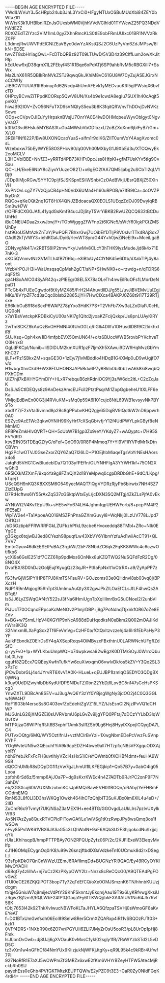 -----BEGIN AGE ENCRYPTED FILE-----
YWdlLWVuY3J5cHRpb24ub3JnL3YxCi0+IFgyNTUxOSBuMUdXbi84ZEY0bWtaZll1
WWtsK3k1UHBlbnlRZnJsOUxsbWM0VjhhVVdVClhId01TYWcwZ25PQ3NDdVhWdEZZ
R0t0ZEdTZlYzc2ViM1lmL0gyZXhnRmcKLS0tIE9obFRmUUlxc01BR1NVVzRkZ0FF
L3dmejRwUWVPdElCNlZEaVByc0dwYzAKstQSJ2C6UzPyVm6ZdJMPsw/8IkN+6D6E
twvZT8xbHrliagQwL+FcDTbQRBz92T09LTUwD/5V3D4z39ClffLum2owXkJitRIp
kEdUcw9xjD38qrnX1L2FEbyf4S1R1Bqe6oPdATj6SP9ahbRvM5cRBGXiIl7+SsWx
Ma2LhX61IR5QBIkRnNVkZSTJ9qwqGkJKhiM8vC61GU8W7CyZujASEJGrxNoCCW1y
JIB9CWTUUA91lf6binup1d62Ncdp4hUmAFEvk1yMECvuuKRl5gIPWsiqX6bvfcTD
0HPcyBCvwZiTPpdKCORsp5QwV8UN/Xs4b9e1cwdA8egIu7SUX1h40cAqjt5pnKG/
hiwJB92IOV+ZvO56NFuTXD9sVNQtyS5eu3b8K3fqitQRV/nvThDOvjDvNVKzSewo
ODp+cCVpvOJIEuYyHrpsknBVsjU7OnrYA0E4iwDOHMqbeuWyvOblgyt0NgvyVaQ7
k3fkG3vd6Hslu5MYBAS3t+Go4MWsbVbGDlbzxLI2oBZXoXnn6jblFyB7/Gm+X/LO
3REiIFlNf622P/Bw8UXONQcaoYuaS+alfm1r9diK6/ZIlT0umVxY4AagXvomc0sL
Wzeboxw75bEylWYE58OSPHcv90/qG0Vh00MXbyG1J9XbEd3u/XTOQwyEk2eoMCLV
L3HCVbiBBE+Nr/fZ3+yRRTd4PB73KHFtOpcJss8HfpKI+gfM7UsKYv5tIg9CvSxu
QC+LH/EkeE6NbY8cZiyoYUuzeO82T/+x6gEO2fAA7QM5ljabg2uSCbTl2qLV1Dj9
/CDp9iMjoRGw/SYY1C9pIjfSJSKSpnESilWSnb/CzOAdBVkjUEsrQBXjZ50XInVH
XvPNOvLcgZY7VzQjpCB4pHN0VdX6UMa4H160uRPOB/e7IfB9ICa+4oOVZPIkyDnX
RQCo+qKeOQt2nq1GT8H/X4QNJZBdoacaQX0EOLS1UEqzZdOJ09EwylqRB5m3wH7W
r/OFlFdCXGGJAfL41yqdGsKmf94ucJDjStyT5VrYiBKB2RwUZQCQ633tBCDuUhHd
iBuCNEU4Daa2xxwJbwjY+/TObWjgggZfWFnp2t6IGNc5/sWtY60IgkPCtZMSUhBy
hst9GoU5MtAzkZnTaY/PwPQFi7BhxrGwj7UOibElfDTljP8V0sIvrTTk4RAjSdx7
GAd92kTjVWY3+iehIKGalJDyi6/rIevWT8yn/G44Y+h0jwZiNeEI9x+MceiLgaBO
2DNyvgNk4T/v2RBTS9IP2tmwYkyUwMv8CLcY3hTHK9lyzMudeJjd6k4x71E7nK+3
sKO5QVnmvtNzXVMTLh4fB7f96q+e3IBtxUy4ClYNKd5e6Dtb/dXabTlPj4y8aont
VfzbVrPOJH3i+WaUnsqsqCpMsh2gCT/sNP+SHwNX0+o+rzwdg+n/qTDRS6aqFSfS
gz4H8xAAlCG4SyAR42q+zPlEEg/08EL5X78aOLeTh4nwEilRuOFs1LMorDeNpaD1
FTcGb4xFUEeCgwdof8tXyMZX85/FrH2I4AhuvtIllDJ/g55L/uvJiBVEMvUulZgj
MKu/8VYpZF7cd3aCqc0bIsb22865JjYH7HwClXca4BAKPJ0Z68t9I17T29RTjsxe
E96kIbGuB918dScxP6WAPZ78pYxo3HdK7PS+T2VhFb7Xw3aLZoDIaPJ0cHLUQ0oN
x7aYBsVwtckpKRDBkiCyU00aNKl7g1QItd2jvoaKZFcijQxkp/Us8pnLUAyKlRYz
2wTm8CKZ9kAuQzBvOHFMNl40fUnGGLqRIGlk4DIlfu1OHusdlDBf9C2ldkhxIiRf
SUJXsq+Oph4xw1lD4mfpbEVX5QmUN64/+o/z6BUocWWB5rovbPYKchveTO0Hr/xG
GgLdFKCpl/Nunib+liSDlDUM2kmXUR1pzF7IjmXh5XAwui9DW9HqMvzGbYmKhC37
ijLF+fPz1SBkxZM+sqaGE3O+1zEy/7j1vMBddIo4HDqB1G4XMp0uD9wUgjfO7v/o
H1wbqrXhvCkd9+WX8FDJHONSJAPkBdu6P7y8BkIn0b3bbzwA6k8ki8wqbQPXhCDm
UlZ7njl7kBXHYGYmDlY+HLxR7rebquB6zltRdniOC9Yj3s/W6dc2ltL+C2cZqJaK
DsSJs5CtIDEQys8z9AnDekzAmcEUFciI2PtztPsqrMi1ZopGgbeheU1tXLFF6eKa
VMjojEdBwEn00G3jl4RViuKM+sMq0p59A6l101cujc8NtL69WB1evsyvNkPBY9To
xbdfY7/F2xVta3ivmnd9p2Bc8gPPubvKHQ2gjy65DqjBV9lQotkW2nD6ppwrh0A0
ESZyc9AcE1Wc3qkw0YNIH99KyHrf7cXSqGb/vfjrY12f4UdPWYLpkGByf8eNMmMC
8FBPeZmkHlvQVRT+QH+5cUbW7B1gp3Zx9/eY/YKdyZ7+wAQyptc+I7H95SFVYdRD
ktwB1N0StTDEqGZfyG/oFef+GdO90/0R8P4Mmoq7Y+YI9VFllYVPdMr1kDtnCBVm
Hg2Pc1wOTVJ0GseZxorZQY6ZaQ7I26LD+P1OEjhbMiaqeTgsVbYrNEsHAorsx4o5
JatqFd5VHG1CwBludebIDa7QT03yfPEffn/OUYNHFlgA3YYWH1kf+75ON2XwGhiB
6R5KXkMZXmF/9xqoYa9g8FZnQjX2d18YeMpwq0cgpDRDbGhE+9dC/LKpg/kTqejT
UScQSH9nKQ3K8XXSM6O549yecMAQT7iQgVYDRzRjyPb6birwtx7NH4SZ7ZizEUpG
D7RtHcftws6IY55rAxZqS37cGSktpWtxEyL/jcDXN3SQ2MTgj4ZkZLsPjfA0vEkw
4YNtWt2V4KvTEpU9k+sHE5wFo674LH4JghmfqpUEHWForb/8+pcpPM4P2fPE5aE/
Wp1W2e4+Ta1ApoeAQ016MSZPhPnaGZXmGuvyl8+WqNkj0ILzUV778LJpd7OB1Qzl
/bD5OztipbFFRWRRFGkLZUFkzhPfkL9zcbe6Hvoxeddq88TMbl+ZRo+Nlk0EYgGE
g3Gkgx6tqjwBJ3ed8CYezh98puqfLw43XbVY6YlbmYzfuAd1wiiAcCT91+QL7VV7
EmtoGyuv46dkEESEIPuBAZ3rgbWi/2bF78NbdZC6qk2FqKK8WWc4c6czwOtifkb6
ycXi9a6GsIE251df7CZZ61Ip9pdMxs6OnNkx8uKZQTWQ2NuSQFdFzR2Dg/08NO4X
DvofBX/8D0hDJzGoIjEujfKyugQz23qJR+Pt9aFpNxlt1oOtrRX+a9/ZyApPP7zn
fG3fwGjWSlPYIHP8TPJ8KmTSN1suRV+GOJzoms03e0QHdnvl8sb03vq8j/BPXczH
NdP1R9mMqjog959hTpt3UmImuAuQty3X2gwJPkZILOaEfCLsJfLF4hwQs2ABTq6/
ls5JJ6LyZSWqOAf4tY522sJ3fNa6lHmiUgnTpXqlIIlmrBxG5uCNoel2/2unbVIm
PiJUcT70OCqncEPpcaKcMeNOv2P1mjrDBP+j9g7PoNdnqTtjxnkfOR67oZe8EZdv
k+BG+w7SrmLHpV40XGYIP9nNcA988dDuHqodksN0eBkm2Q002mOAJiKdnWrs8K3Q
32Nmxm8LXaPgScx2Tf6FeVmVg+CzHF0a/fCtQxltzvzzehj4a6Ir81EbPaHyP3YF
AalkFEbndkZOEirDs9Y4qAXSepReqs4OiMByzxFBxthtnU0LARWNchUFgfIZdSfC
g+yyFv0+1p+WYLKbuUmpWQHo74wpkwsa92wBgzK0DTM/SOyJ0WrrcQbutoL0L/vp
qguH8ZQEcx7QQEeyXwfnTufkYw6cuXiwxqmO6vwlvDk/os5kZV+Y3Qo2SL3xPzTd
jPCwDobrGLj4s4JYrvRT6XvV1A0K+HLueL+qEUJBP1IzmlqOSEDYO3QDgBX0jWNg
k3uy9UdDIZwyhlbDbKydUfDPSNlDuTZi0bn22YbDjflLovBG5n147sGcHsPKScg3
YnwZXTL9DBcAn8SEV+uJ3ugAvQ6Y3zYf0YBjsgWgNy3jdOO2j4C0Q3GGLwf6W4H7
RdF1903bf4erscSs8O403evfZoEdehtZgVZ15LYZ/tJsEsnCI2NjzIPvVQ1dCHWP
MJGJnLG26jXMGZEi0sUVRVbmU6pLGvZv9ijgYFQ0PFtaj7oDCzYYLbD3IqWGvfXV
MTPXjzaG6WIPfqfRJt8B3xphfTAmk3sIRZSb9Lg6Hej8HyylXXpojlCQygDA7LC4
PUTvxOQtg/6MQ/WY5OztIfnlJ+vztMClrBvYzi+1XwgNbmEDePcVwzFuSVnpKYhF
YOqWvteUN5w3QEcuhfYiA9k9cpEDZH4bwe9alI7HTzpfxjN8sVFXgquODXAjybRY
nbh9YebJkFxFcFH8uvtlhiyVZci4sHxS1lC/eYQWmb0fXCHBf4dmt+feuHA9W95B
dQCChUMbR8sDQpDG1I1zVw7gJLhmUl1lLKFEGjkip1+Qo57B7y+0abO4ig05Lpoa
zpfoh6rSd6z/5mmp6AjJOa7P+dg9sKxrKWEc4n4Z7ADTb9RJrPC2onP9F7N3ahDV
eb/XGSXcq60kVUXMkzxbmKCsJp6MQrBawEVH0l1BOQn/oRAby/YeFHBmFCOdmEMQ
RmNS3L8f0Ll3D3hsWKQg1Owkh464ihCFzQhjbIT3SuKJBx0im6XlL4u4sD+/2lID
ZuCmR6c9Tvmyt7UK/NSaZ3aMEX1H+ee4BTG/GGOvgdLaUkLlrs7pzIvUXylkVf93
Ax5N7AzZya8QuxRTVCPldPITowGAf/Le1wiVSg1tKrzRwpJPy8wsQmq3os1fwSOw
nFvy85PvIWK61VBX6JASaG5c3LQhWaIN+9aF6AQbSU2F3hjqokcdNu/IxjjdjqYk
rUlaLKhihsqpB/hmpPTTPBAy7ON2RFQUpZyfz06P/2c/2KJFiExeW3EleqvMvlfp
cJ1H6OMqECygnOq0rK8/u99v26snzjftbdlXGaVdzkeTn10UCmuk8d2rxDSegLjt
93sFpKDkO7QnCnWWzUZEmJ6RAfIImqDd+BUGNzYRl9QAO/Ey49RCyOYKIMwOYADH
d68qt7y4zIiIhA+nj7uCz2KzPKypOWY2lz+Nnzx8cReCQcG0/A9QTEAdPgFOvGwZ
iTUl0eCE26ZKjQlPOT3bop7Ty72qTdEfCQ/oXe0OMJSmznK6TN/hhnbKUUzjdcgm
tt/qje5GniuW7q8mijecVdPtY29KhFSknntJyEkqmjAau19T9x6LyKRfvwgXksiU
zRgwZBj1zmS/RQLWbF24fPtQGaqa1Fy6fTKWQj/bkFXAItAIUVfNc64J57Rvf56K
tObj7653I42k62TnkXvIwucNBWFoKLTaJHYLA6QfzpaTSVHj0sWmoGF6aKvEYeAT
f+D01BTxUmGwfsdh06EoI89SeIw8Rer5CrmXZQARxp4iR11vSBQOzPJTt03+kzk1
0VFf4DRS+1NXbR90x6ZO7vr/PGYUII6ZLI7JMyZrOsU5ooR3/pL8UrOp1pHj8Fmk
IsJLbnOvOwb+dj8UJj6gXVOauK0vMxsC1ykI02sgly1fR/7RaWYzbSTd2L5vDD5C
tz3vXm1w4nGFhCf84NmYUx9KIizjukNjWFKjJtgKy+qR9L95k4c9kRBr4Ufwf7PI
927NoRfR1E7aXJ5wOWPmZfGMRZx6xwE2fKm6VHYrBZeyHTFW5Ate4MjRckbRh0SU
payehEss0eGhb4PVfGKTMtzKEUPTQWh/E2yPZC9t3E3+CaR0ZyONIdFGqK4rdi4=
-----END AGE ENCRYPTED FILE-----
